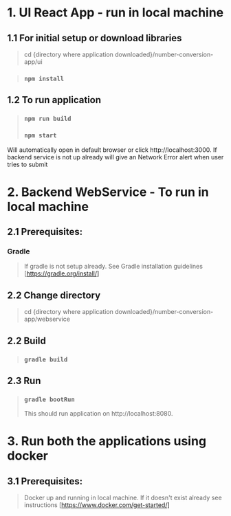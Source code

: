 # 1. UI React App - run in local machine

## 1.1 For initial setup or download libraries
> cd {directory where application downloaded}/number-conversion-app/ui

> ### `npm install`

## 1.2 To run application
> ### `npm run build`
> ### `npm start`

Will automatically open in default browser or click http://localhost:3000.
If backend service is not up already will give an Network Error alert when user tries to submit

# 2. Backend WebService - To run in local machine

## 2.1 Prerequisites: 
### Gradle
>If gradle is not setup already. See Gradle installation guidelines [https://gradle.org/install/]

## 2.2 Change directory 
>cd {directory where application downloaded}/number-conversion-app/webservice
> 
## 2.2 Build
> ### `gradle build`

## 2.3 Run 
> ### `gradle bootRun`
> This should run application on http://localhost:8080.

# 3. Run both the applications using docker
## 3.1 Prerequisites: 
>  Docker up and running in local machine. If it doesn't exist already see instructions [https://www.docker.com/get-started/]




